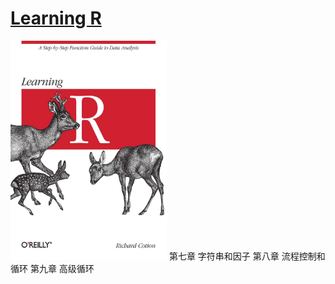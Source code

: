 # [Learning R](http://duhi23.github.io/Analisis-de-datos/Cotton.pdf)
<img width="250" height="350" src="https://github.com/BlackTunami/learning_R.github.io/blob/master/71rC0BWC6IL.jpg"/>
第七章 字符串和因子   
第八章 流程控制和循环    
第九章 高级循环    
